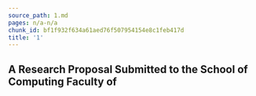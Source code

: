 ```yaml
---
source_path: 1.md
pages: n/a-n/a
chunk_id: bf1f932f634a61aed76f507954154e8c1feb417d
title: '1'
---
```

## A Research Proposal Submitted to the School of Computing Faculty of
